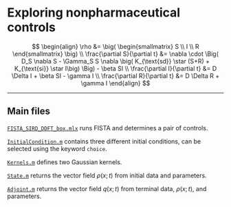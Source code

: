 # Exploring nonpharmaceutical controls

$$
\begin{align}
	\rho &= \big( \begin{smallmatrix} S \\ I \\ R \end{smallmatrix} \big)
	\\
	\frac{\partial S}{\partial t} &=
            \nabla \cdot \Big( D_S \nabla S - \Gamma_S S \nabla \big( K_{\text{sd}} \star (S+R) +  K_{\text{si}}
                                \star I\big)  \Big) - \beta SI
	\\
	\frac{\partial I}{\partial t} &= D \Delta I + \beta SI - \gamma I
	\\
	\frac{\partial R}{\partial t} &= D \Delta R + \gamma I
\end{align}
$$

---
## Main files

[`FISTA_SIRD_DDFT_box.mlx`](FISTA_SIRD_DDFT_box.mlx)  runs FISTA and determines a pair of controls.


[`InitialCondition.m`](InitialCondition.m) contains three different initial conditions, can be selected using the keyword `choice`.

[`Kernels.m`](Kernels.m) defines two Gaussian kernels.

[`State.m`](State.m) returns the vector field $\rho(x;t)$ from initial data and parameters.

[`Adjoint.m`](Adjoint.m) returns the vector field $q(x;t)$ from terminal data, $\rho(x;t)$, and parameters.

